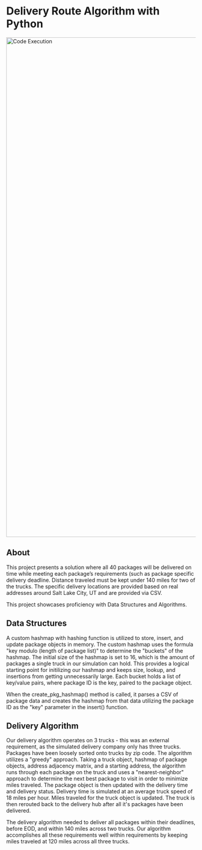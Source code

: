 # Delivery Route Algorithm with Python
<img width="1329" alt="Code Execution" src="https://github.com/culturedmold/Delivery-Route-Algorithm/assets/122142361/e2d7e9a5-c013-4ef8-9c47-67dc4e659dc8">

## About
This project presents a solution where all 40 packages will be delivered on time while meeting each package’s requirements (such as package specific delivery deadline. Distance traveled must be kept under 140 miles for two of the trucks. The specific delivery locations are provided based on real addresses around Salt Lake City, UT and are provided via CSV.

This project showcases proficiency with Data Structures and Algorithms. 

## Data Structures
A custom hashmap with hashing function is utilized to store, insert, and update package objects in memory. The custom hashmap uses the formula "key modulo (length of package list)" to determine the "buckets" of the hashmap. The initial size of the hashmap is set to 16, which is the amount of packages a single truck in our simulation can hold. This provides a logical starting point for initilizing our hashmap and keeps size, lookup, and insertions from getting unnecessarily large. Each bucket holds a list of key/value pairs, where package ID is the key, paired to the package object. 

When the create_pkg_hashmap() method is called, it parses a CSV of package data and creates the hashmap from that data utilizing the package ID as the "key" parameter in the insert() function. 

## Delivery Algorithm
Our delivery algorithm operates on 3 trucks - this was an external requirement, as the simulated delivery company only has three trucks. Packages have been loosely sorted onto trucks by zip code.
The algorithm utilizes a "greedy" approach. Taking a truck object, hashmap of package objects, address adjacency matrix, and a starting address, the algorithm runs through each package on the truck and uses a "nearest-neighbor" approach to determine the next best package to visit in order to minimize miles traveled. The package object is then updated with the delivery time and delivery status. Delivery time is simulated at an average truck speed of 18 miles per hour. Miles traveled for the truck object is updated. The truck is then rerouted back to the delivery hub after all it's packages have been delivered. 

The delivery algorithm needed to deliver all packages within their deadlines, before EOD, and within 140 miles across two trucks. Our algorithm accomplishes all these requirements well within requirements by keeping miles traveled at 120 miles across all three trucks. 

